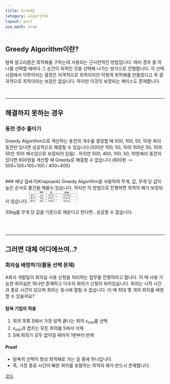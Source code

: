 ```yaml
---
title: Greedy
category: algorithm
layout: post
use_math: true
---
```


## Greedy Algorithm이란?
탐욕 알고리즘은 최적해를 구하는데 사용되는 근시안적인 방법입니다. 여러 경우 중 하나를 선택할 때마다 그 순간이 최적인 것을 선택해 나가는 방식으로 진행합니다. 각 선택 시점에서 이루어지는 결정은 지역적으로 최적이지만 이렇게 최적해를 만들었다고 꼭 결과적으로 최적이라는 보장은 없습니다. 하지만 이것이 보장되는 케이스도 존재합니다.

<br>

-----
## 해결하지 못하는 경우
### 동전 갯수 줄이기
Greedy Algorithm으로 계산하는 동전의 개수를 결정할 때 500, 100, 50, 10원 짜리 동전만 있다면 성공적으로 해결할 수 있습니다.(500은 100, 50, 10의 100은 50, 10의 50은 10의 배수임으로 보장되어 있음) . 하지만 500, 400, 100, 50, 10원짜리 동전이 있다면 800원을 계산할 때 Greedy로 해결할 수 없습니다.(800원 -> 500+100+100+100 / 400+400)

<br>
### 배낭 짐싸기(Knapsack)
Greedy Algorithm을 사용하여 무게, 값, 무게 당 값이 높은 순서로 물건을 채울수 있습니다. 하지만 이 방법으로 진행하면 최적의 해가 보장되지 않습니다.

<img src="/assets/img/algorithm/Greedy_Knapsack.jpg" width="30%" height="30%">

30kg를 무게 당 값을 기준으로 채운다고 한다면.. 성공할 수 없습니다.


<br><br>

-----
## 그러면 대체 어디에쓰여..?
### 회의실 배정하기(활동 선택 문제)
A회사 개발팀이 회의실 사용 신청을 처리하는 업무를 진행하려고 합니다. 이 때 사용 가능한 회의실은 하나만 존재하고 다수의 회의가 신청이 되어있습니다. 회의는 시작 시간과 종료 시간이 있으며 회의는 동시에 열릴 수 없습니다. 이 때 최대 몇 개의 회의를 배정할 수 있을까요?

#### 탐욕 기법의 적용
1. 회의 목록 S에서 가장 일찍 끝나는 회의 $s_{min}$를 선택
2. $s_{min}$과 겹치는 모든 회의를 S에서 삭제
3. S에 회의가 모두 없어질 때까지 1번부터 반복

#### Proof
* 탐욕적 선택이 항상 최적해로 가는 길 중에 하나입니다.
* 즉, 가장 종료 시간이 빠른 회의를 포함하는 최적의 해가 반드시 존재합니다.

<a href="https://github.com/KangSooHan/algorithm/blob/main/SWExpert/GREEDY/%ED%9A%8C%EC%9D%98%EC%8B%A4%EB%B0%B0%EC%A0%95/main.cpp"> 코드</a>
